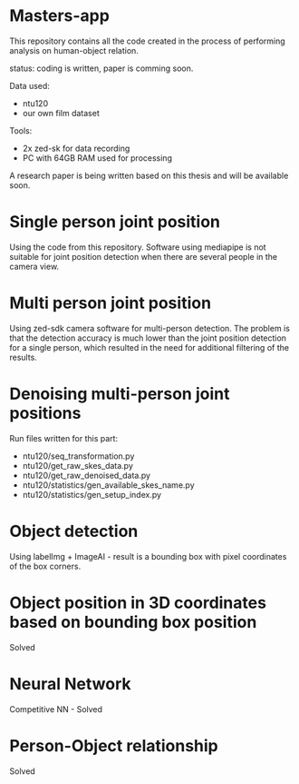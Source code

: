 # Masters-app
This repository contains all the code created in the process of performing analysis on human-object relation. 

status: coding is written, paper is comming soon.

Data used:
- ntu120
- our own film dataset

Tools:
- 2x zed-sk for data recording
- PC with 64GB RAM used for processing

A research paper is being written based on this thesis and will be available soon.

# Single person joint position
Using the code from this repository. Software using mediapipe is not suitable for joint position detection when there are several people in the camera view.

# Multi person joint position
Using zed-sdk camera software for multi-person detection. The problem is that the detection accuracy is much lower than the joint position detection for a single person, which resulted in the need for additional filtering of the results.

# Denoising multi-person joint positions
Run files written for this part:
- ntu120/seq_transformation.py
- ntu120/get_raw_skes_data.py
- ntu120/get_raw_denoised_data.py
- ntu120/statistics/gen_available_skes_name.py
- ntu120/statistics/gen_setup_index.py

# Object detection
Using labelImg + ImageAI - result is a bounding box with pixel coordinates of the box corners.

# Object position in 3D coordinates based on bounding box position
Solved

# Neural Network
Competitive NN - Solved

# Person-Object relationship
Solved
